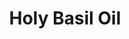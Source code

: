 ---
name: Holy Basil Oil
title: Holy Basil Oil
details:
  - detail:
      key: "Plant Part"
      value: "Leaves"
  - detail:
      key: "Usage/Application"
      value: "Fragrance, Flavour, Pharma"
  - detail:
      key: "Botanical Name"
      value: "Ocimum sanctum L"
  - detail:
      key: "CAS Number"
      value: "91845-35-1"
  - detail:
      key: "Flash Point Deg Fahrenheit"
      value: "204.80 deg F. TCC ( 96.00 deg C)"
  - detail:
      key: "Form Of Chemicals"
      value: "Liquid"
  - detail:
      key: "Refractive Index"
      value: "1.50100 to 1.52100 @ 20.00 deg C"
  - detail:
      key: "Specific Gravity Degree Celsius"
      value: "0.95400 to 0.99400 @ 25.00 deg C"
  - detail:
      key: "Packing Size"
      value: "5, 25, 200 Kg"
  - detail:
      key: "Packing Type"
      value: "Can, Barrel"
  - detail:
      key: "Brand"
      value: "Natural Aroma"
showOnHome: false
thumbnail: https://5.imimg.com/data5/SELLER/Default/2021/12/CX/VF/KK/3823480/holy-basil-oil-500x500.jpg
productImages:
  - ""
category: reconstituted oil
---